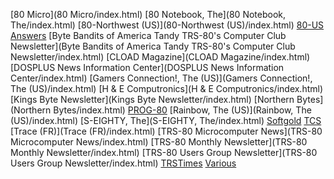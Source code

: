 [80 Micro](80 Micro/index.html)
[80 Notebook, The](80 Notebook, The/index.html)
[80-Northwest (US)](80-Northwest (US)/index.html)
[80-US](80-US/index.html)
[Answers](Answers/index.html)
[Byte Bandits of America Tandy TRS-80's Computer Club Newsletter](Byte Bandits of America Tandy TRS-80's Computer Club Newsletter/index.html)
[CLOAD Magazine](CLOAD Magazine/index.html)
[DOSPLUS News Information Center](DOSPLUS News Information Center/index.html)
[Gamers Connection!, The (US)](Gamers Connection!, The (US)/index.html)
[H & E Computronics](H & E Computronics/index.html)
[Kings Byte Newsletter](Kings Byte Newsletter/index.html)
[Northern Bytes](Northern Bytes/index.html)
[PROG-80](PROG-80/index.html)
[Rainbow, The (US)](Rainbow, The (US)/index.html)
[S-EIGHTY, The](S-EIGHTY, The/index.html)
[Softgold](Softgold/index.html)
[TCS](TCS/index.html)
[Trace (FR)](Trace (FR)/index.html)
[TRS-80 Microcomputer News](TRS-80 Microcomputer News/index.html)
[TRS-80 Monthly Newsletter](TRS-80 Monthly Newsletter/index.html)
[TRS-80 Users Group Newsletter](TRS-80 Users Group Newsletter/index.html)
[TRSTimes](TRSTimes/index.html)
[Various](Various/index.html)
